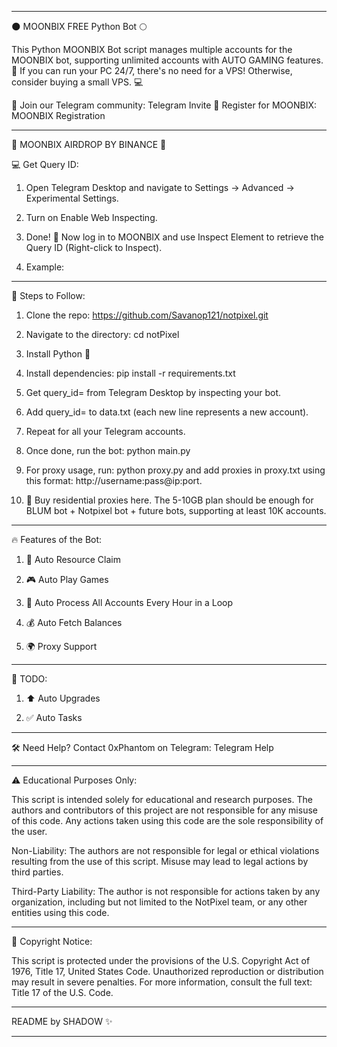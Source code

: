 
---

🌑 MOONBIX FREE Python Bot 🌕

This Python MOONBIX Bot script manages multiple accounts for the MOONBIX bot, supporting unlimited accounts with AUTO GAMING features. 🚀 If you can run your PC 24/7, there's no need for a VPS! Otherwise, consider buying a small VPS. 💻

🔗 Join our Telegram community: Telegram Invite
🔗 Register for MOONBIX: MOONBIX Registration


---

🎁 MOONBIX AIRDROP BY BINANCE 🎁

💻 Get Query ID:

1. Open Telegram Desktop and navigate to Settings → Advanced → Experimental Settings.


2. Turn on Enable Web Inspecting.


3. Done! 🎉 Now log in to MOONBIX and use Inspect Element to retrieve the Query ID (Right-click to Inspect).


4. Example: 




---

📜 Steps to Follow:

1. Clone the repo: https://github.com/Savanop121/notpixel.git


2. Navigate to the directory: cd notPixel


3. Install Python 🐍


4. Install dependencies: pip install -r requirements.txt


5. Get query_id= from Telegram Desktop by inspecting your bot.


6. Add query_id= to data.txt (each new line represents a new account).


7. Repeat for all your Telegram accounts.


8. Once done, run the bot: python main.py


9. For proxy usage, run: python proxy.py and add proxies in proxy.txt using this format: http://username:pass@ip:port.


10. 🛒 Buy residential proxies here. The 5-10GB plan should be enough for BLUM bot + Notpixel bot + future bots, supporting at least 10K accounts.




---

🔥 Features of the Bot:

1. 🔄 Auto Resource Claim


2. 🎮 Auto Play Games


3. 🔁 Auto Process All Accounts Every Hour in a Loop


4. 💰 Auto Fetch Balances


5. 🌍 Proxy Support




---

📅 TODO:

1. ⬆️ Auto Upgrades


2. ✅ Auto Tasks




---

🛠️ Need Help? Contact 0xPhantom on Telegram: Telegram Help


---

⚠️ Educational Purposes Only:

This script is intended solely for educational and research purposes. The authors and contributors of this project are not responsible for any misuse of this code. Any actions taken using this code are the sole responsibility of the user.

Non-Liability: The authors are not responsible for legal or ethical violations resulting from the use of this script. Misuse may lead to legal actions by third parties.

Third-Party Liability: The author is not responsible for actions taken by any organization, including but not limited to the NotPixel team, or any other entities using this code.



---

🔏 Copyright Notice:

This script is protected under the provisions of the U.S. Copyright Act of 1976, Title 17, United States Code. Unauthorized reproduction or distribution may result in severe penalties.
For more information, consult the full text: Title 17 of the U.S. Code.


---

README by SHADOW ✨


---
